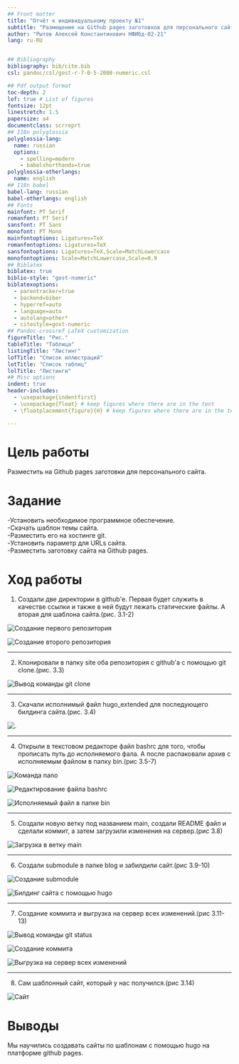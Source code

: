 ```yaml
---
## Front matter
title: "Отчёт к индивидуальному проекту №1"
subtitle: "Размещение на Github pages заготовков для персонального сайта."
author: "Рытов Алексей Константинович НФИбд-02-21"
lang: ru-RU


## Bibliography
bibliography: bib/cite.bib
csl: pandoc/csl/gost-r-7-0-5-2008-numeric.csl

## Pdf output format
toc-depth: 2
lof: true # List of figures
fontsize: 12pt
linestretch: 1.5
papersize: a4
documentclass: scrreprt
## I18n polyglossia
polyglossia-lang:
  name: russian
  options:
	- spelling=modern
	- babelshorthands=true
polyglossia-otherlangs:
  name: english
## I18n babel
babel-lang: russian
babel-otherlangs: english
## Fonts
mainfont: PT Serif
romanfont: PT Serif
sansfont: PT Sans
monofont: PT Mono
mainfontoptions: Ligatures=TeX
romanfontoptions: Ligatures=TeX
sansfontoptions: Ligatures=TeX,Scale=MatchLowercase
monofontoptions: Scale=MatchLowercase,Scale=0.9
## Biblatex
biblatex: true
biblio-style: "gost-numeric"
biblatexoptions:
  - parentracker=true
  - backend=biber
  - hyperref=auto
  - language=auto
  - autolang=other*
  - citestyle=gost-numeric
## Pandoc-crossref LaTeX customization
figureTitle: "Рис."
tableTitle: "Таблица"
listingTitle: "Листинг"
lofTitle: "Список иллюстраций"
lotTitle: "Список таблиц"
lolTitle: "Листинги"
## Misc options
indent: true
header-includes:
  - \usepackage{indentfirst}
  - \usepackage{float} # keep figures where there are in the text
  - \floatplacement{figure}{H} # keep figures where there are in the text

---
```


# Цель работы

Разместить на Github pages заготовки для персонального сайта.

# Задание

-Установить необходимое программное обеспечение.</br>
-Скачать шаблон темы сайта.</br>
-Разместить его на хостинге git.</br>
-Установить параметр для URLs сайта.</br>
-Разместить заготовку сайта на Github pages.

# Ход работы

1. Создали две директории в github'е. Первая будет служить в качестве ссылки и также в ней будут лежать статические файлы. А вторая для шаблона сайта.(рис. 3.1-2)

![Cоздание первого репозитория](image/1.1.png)



![Cоздание второго репозитория](image/1.2.png)

---

2. Клонировали в папку site оба репозитория с github'а с помощью git clone.(рис. 3.3)

![Вывод команды git clone](image/1.3.png)

---

3. Скачали исполнимый файл hugo_extended для последующего билдинга сайта.(рис. 3.4)

![.](image/1.4.png)

---

4. Открыли в текстовом редакторе файл bashrc для того, чтобы прописать путь до исполняемого фала. А после распаковали архив с исполняемым файлом в папку bin.(рис 3.5-7)

![Команда nano](image/1.5.png)



![Редактирование файла bashrc](image/1.6.png)



![Исполняемый файл в папке bin](image/1.7.png)

---

5. Создали новую ветку под названием main, создали README файл и сделали коммит, а затем загрузили изменения на сервер.(рис 3.8)

![Загрузка в ветку main](image/1.8.png)

---

6. Создали submodule в папке blog и забилдили сайт.(рис 3.9-10)

![Создание submodule](image/1.9.png)



![Билдинг сайта с помощью hugo](image/1.10.png)

---

7. Создание коммита и выгрузка на сервер всех изменений.(рис 3.11-13)

![Вывод команды git status](image/1.11.png)



![Создание коммита](image/1.12.png)



![Выгрузка на сервер всех изменений](image/1.13.png)

---

8. Сам шаблонный сайт, который у нас получился.(рис 3.14)

![Сайт](image/1.14.png)

# Выводы

Мы научились создавать сайты по шаблонам с помощью hugo на платформе github pages.
